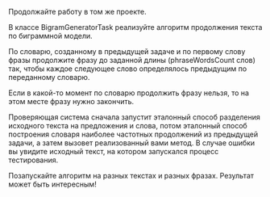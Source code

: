 Продолжайте работу в том же проекте.

В классе BigramGeneratorTask реализуйте алгоритм продолжения текста по биграммной модели.

По словарю, созданному в предыдущей задаче и по первому слову фразы продолжите фразу до заданной длины (phraseWordsCount слов) так, чтобы каждое следующее слово определялось предыдущим по переданному словарю.

Если в какой-то момент по словарю продолжить фразу нельзя, то на этом месте фразу нужно закончить.

Проверяющая система сначала запустит эталонный способ разделения исходного текста на предложения и слова, потом эталонный способ построения словаря наиболее частотных продолжений из предыдущей задачи, а затем вызовет реализованный вами метод. В случае ошибки вы увидите исходный текст, на котором запускался процесс тестирования.

Позапускайте алгоритм на разных текстах и разных фразах. Результат может быть интересным!
